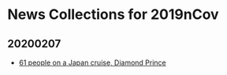 # News Collections for 2019nCov

## 20200207
- [61 people on a Japan cruise, Diamond Prince](https://www.washingtonpost.com/world/asia_pacific/honeymooner-among-61-people-on-cruise-ship-confirmed-as-having-coronavirus/2020/02/07/30a980b4-4961-11ea-8a1f-de1597be6cbc_story.html)